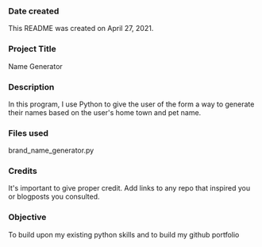 ### Date created
This README was created on April 27, 2021.

### Project Title
Name Generator

### Description
In this program, I use Python to give the user of the form a way to generate their names based on the user's home town and pet name.

### Files used
brand_name_generator.py

### Credits
It's important to give proper credit. Add links to any repo that inspired you or blogposts you consulted.

### Objective 
To build upon my existing python skills and to build my github portfolio
